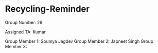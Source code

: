 # Recycling-Reminder

Group Number: 28

Assigned TA: Kumar 

Group Member 1: Soumya Jagdev
Group Member 2: Japneet Singh
Group Member 3: 
